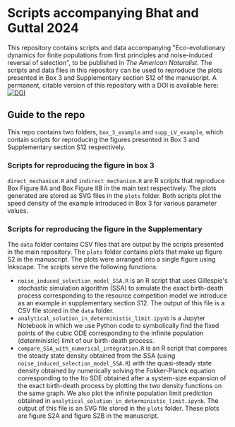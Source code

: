 # Scripts accompanying Bhat and Guttal 2024

This repository contains scripts and data accompanying "Eco-evolutionary dynamics for finite populations from first principles and noise-induced reversal of selection", to be published in *The American Naturalist*. The scripts and data files in this repository can be used to reproduce the plots presented in Box 3 and Supplementary section S12 of the manuscript. A permanent, citable version of this repository with a DOI is available here: [![DOI](https://zenodo.org/badge/DOI/10.5281/zenodo.13384640.svg)](https://doi.org/10.5281/zenodo.13384640)

## Guide to the repo

This repo contains two folders, ```box_3_example``` and ```supp_LV_example```, which contain scripts for reproducing the figures presented in Box 3 and Supplementary section S12 respectively.

### Scripts for reproducing the figure in box 3

```direct_mechanism.R``` and ```indirect_mechanism.R``` are R scripts that reproduce Box Figure IIA and Box Figure IIB in the main text respectively. The plots generated are stored as SVG files in the ```plots``` folder. Both scripts plot the speed density of the example introduced in Box 3 for various parameter values.


### Scripts for reproducing the figure in the Supplementary

The ```data``` folder contains CSV files that are output by the scripts presented in the main repository. The ```plots``` folder contains plots that make up figure S2 in the manuscript. The plots were arranged into a single figure using Inkscape. The scripts serve the following functions:

- ```noise_induced_selection_model_SSA.R``` is an R script that uses Gillespie's stochastic simulation algorithm (SSA) to simulate the exact birth-death process corresponding to the resource competition model we introduce as an example in supplementary section S12. The output of this file is a CSV file stored in the ```data``` folder.
- ```analytical_solution_in_deterministic_limit.ipynb``` is a Jupyter Notebook in which we use Python code to symbolically find the fixed points of the cubic ODE corresponding to the infinite population (deterministic) limit of our birth-death process.
- ```compare_SSA_with_numerical_integration.R``` is an R script that compares the steady state density obtained from the SSA (using ```noise_induced_selection_model_SSA.R```) with the quasi-steady state density obtained by numerically solving the Fokker-Planck equation corresponding to the Ito SDE obtained after a system-size expansion of the exact birth-death process by plotting the two density functions on the same graph. We also plot the infinite population limit prediction obtained in  ```analytical_solution_in_deterministic_limit.ipynb```. The output of this file is an SVG file stored in the ```plots``` folder. These plots are figure S2A and figure S2B in the manuscript.
